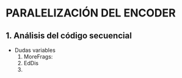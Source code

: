 # PARALELIZACIÓN DEL ENCODER
## 1. Análisis del código secuencial

- Dudas variables
    1. MoreFrags:
    2. EdDis
    3. 